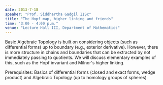 ```yaml
---
date: 2013-7-18
speaker: "Prof. Siddhartha Gadgil IISc"
title: "The Hopf map, higher linking and friends"
time: "3:00 - 4:00 p.m."
venue: "Lecture Hall III, Department of Mathematics"
---
```

Basic Algebraic Topology is built on considering objects (such
as differential forms) up to boundary (e.g., exterior derivative).
However, there is more structure in chains and boundaries that can be
extracted by not immediately passing to quotients. We will discuss
elementary examples of this, such as the Hopf invariant and Milnor's
higher linking.

 
Prerequisites: Basics of differential forms (closed and exact forms,
wedge product) and Algebraic Topology (up to homology groups of
spheres)
